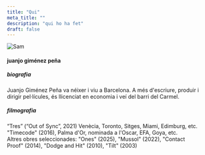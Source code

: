 ```yaml
---
title: "Qui"
meta_title: ""
description: "qui ho ha fet"
draft: false
---
```

![Sam](/images/jj.png)
#### juanjo giménez peña

##### biografia

Juanjo Giménez Peña va néixer i viu a Barcelona.
A més d'escriure, produir i dirigir pel·lícules, és llicenciat en economia i veí del barri del Carmel.

##### filmografia

“Tres” (“Out of Sync”, 2021) Venècia, Toronto, Sitges, Miami, Edimburg, etc.  
"Timecode" (2016), Palma d'Or, nominada a l'Oscar, EFA, Goya, etc.  
Altres obres seleccionades: "Ones" (2025), "Mussol" (2022), "Contact Proof" (2014), "Dodge and Hit" (2010), "Tilt" (2003)  
